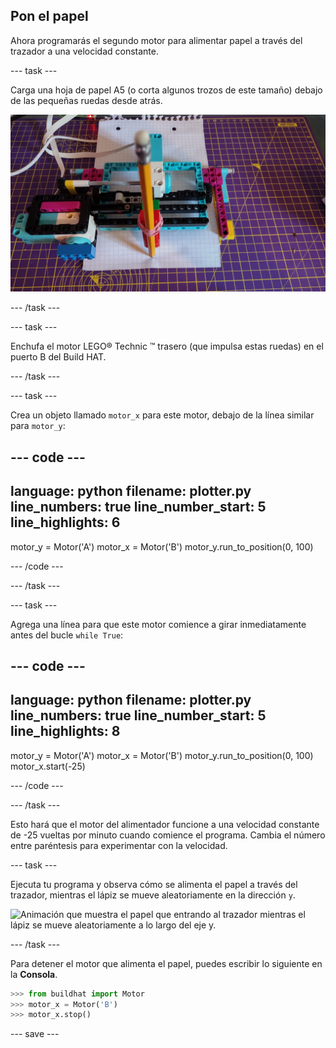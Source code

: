 ## Pon el papel

Ahora programarás el segundo motor para alimentar papel a través del trazador a una velocidad constante.

--- task ---

Carga una hoja de papel A5 (o corta algunos trozos de este tamaño) debajo de las pequeñas ruedas desde atrás.

![Se ha introducido papel desde la parte posterior del trazador, de modo que la punta del lápiz descansa sobre el borde delantero.](images/paper_in.jpg)

--- /task ---

--- task ---

Enchufa el motor LEGO® Technic ™ trasero (que impulsa estas ruedas) en el puerto B del Build HAT.

--- /task ---

--- task ---

Crea un objeto llamado `motor_x` para este motor, debajo de la línea similar para `motor_y`:

--- code ---
---
language: python 
filename: plotter.py 
line_numbers: true 
line_number_start: 5
line_highlights: 6
---

motor_y = Motor('A') 
motor_x = Motor('B') 
motor_y.run_to_position(0, 100)

--- /code ---

--- /task ---

--- task ---

Agrega una línea para que este motor comience a girar inmediatamente antes del bucle `while True`:

--- code ---
---
language: python 
filename: plotter.py 
line_numbers: true 
line_number_start: 5
line_highlights: 8
---

motor_y = Motor('A') 
motor_x = Motor('B') 
motor_y.run_to_position(0, 100) 
motor_x.start(-25)

--- /code ---

--- /task ---

Esto hará que el motor del alimentador funcione a una velocidad constante de -25 vueltas por minuto cuando comience el programa. Cambia el número entre paréntesis para experimentar con la velocidad.

--- task ---

Ejecuta tu programa y observa cómo se alimenta el papel a través del trazador, mientras el lápiz se mueve aleatoriamente en la dirección `y`.

![Animación que muestra el papel que entrando al trazador mientras el lápiz se mueve aleatoriamente a lo largo del eje y.](images/feeding_paper.gif)

--- /task ---

Para detener el motor que alimenta el papel, puedes escribir lo siguiente en la **Consola**.

```python
>>> from buildhat import Motor
>>> motor_x = Motor('B')
>>> motor_x.stop()
```

--- save ---


